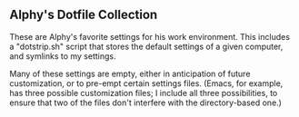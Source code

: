 Alphy's Dotfile Collection
--------------------------

These are Alphy's favorite settings for his work environment.  This includes a "dotstrip.sh" script that stores the default settings of a given computer, and symlinks to my settings.

Many of these settings are empty, either in anticipation of future customization, or to pre-empt certain settings files.  (Emacs, for example, has three possible customization files; I include all three possibilities, to ensure that two of the files don't interfere with the directory-based one.)


